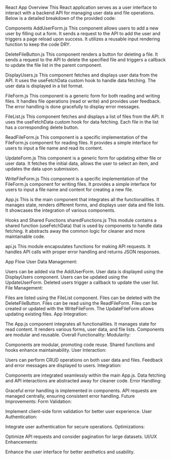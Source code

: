 React App Overview
This React application serves as a user interface to interact with a backend API for managing user data and file operations. Below is a detailed breakdown of the provided code:

Components
AddUserForm.js
This component allows users to add a new user by filling out a form. It sends a request to the API to add the user and triggers a page reload upon success. It utilizes a reusable input rendering function to keep the code DRY.

DeleteFileButton.js
This component renders a button for deleting a file. It sends a request to the API to delete the specified file and triggers a callback to update the file list in the parent component.

DisplayUsers.js
This component fetches and displays user data from the API. It uses the useFetchData custom hook to handle data fetching. The user data is displayed in a list format.

FileForm.js
This component is a generic form for both reading and writing files. It handles file operations (read or write) and provides user feedback. The error handling is done gracefully to display error messages.

FileList.js
This component fetches and displays a list of files from the API. It uses the useFetchData custom hook for data fetching. Each file in the list has a corresponding delete button.

ReadFileForm.js
This component is a specific implementation of the FileForm.js component for reading files. It provides a simple interface for users to input a file name and read its content.

UpdateForm.js
This component is a generic form for updating either file or user data. It fetches the initial data, allows the user to select an item, and updates the data upon submission.

WriteFileForm.js
This component is a specific implementation of the FileForm.js component for writing files. It provides a simple interface for users to input a file name and content for creating a new file.

App.js
This is the main component that integrates all the functionalities. It manages state, renders different forms, and displays user data and file lists. It showcases the integration of various components.

Hooks and Shared Functions
sharedFunctions.js
This module contains a shared function (useFetchData) that is used by components to handle data fetching. It abstracts away the common logic for cleaner and more maintainable code.

api.js
This module encapsulates functions for making API requests. It handles API calls with proper error handling and returns JSON responses.

App Flow
User Data Management:

Users can be added via the AddUserForm.
User data is displayed using the DisplayUsers component.
Users can be updated using the UpdateUserForm.
Deleted users trigger a callback to update the user list.
File Management:

Files are listed using the FileList component.
Files can be deleted with the DeleteFileButton.
Files can be read using the ReadFileForm.
Files can be created or updated with the WriteFileForm.
The UpdateFileForm allows updating existing files.
App Integration:

The App.js component integrates all functionalities.
It manages state for read content.
It renders various forms, user data, and file lists.
Components are modular and reusable.
Overall Functionality:
Modularity:

Components are modular, promoting code reuse.
Shared functions and hooks enhance maintainability.
User Interaction:

Users can perform CRUD operations on both user data and files.
Feedback and error messages are displayed to users.
Integration:

Components are integrated seamlessly within the main App.js.
Data fetching and API interactions are abstracted away for cleaner code.
Error Handling:

Graceful error handling is implemented in components.
API requests are managed centrally, ensuring consistent error handling.
Future Improvements:
Form Validation:

Implement client-side form validation for better user experience.
User Authentication:

Integrate user authentication for secure operations.
Optimizations:

Optimize API requests and consider pagination for large datasets.
UI/UX Enhancements:

Enhance the user interface for better aesthetics and usability.